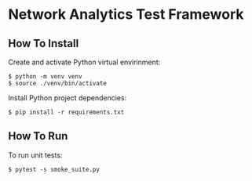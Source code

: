 # Network Analytics Test Framework

## How To Install

Create and activate Python virtual envirinment:
```shell
$ python -m venv venv
$ source ./venv/bin/activate
```

Install Python project dependencies:
```shell
$ pip install -r requirements.txt
```

## How To Run

To run unit tests:
```shell
$ pytest -s smoke_suite.py 
```